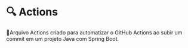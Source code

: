 # 🔍 Actions

🔹Arquivo Actions criado para automatizar o GitHub Actions ao subir um commit em um projeto Java com Spring Boot.
